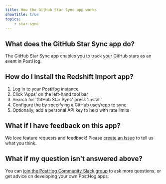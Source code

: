```yaml
---
title: How the GitHub Star Sync app works
showTitle: true
topics:
    - star-sync
---
```


## What does the GitHub Star Sync app do?
The GitHub Star Sync app enables you to track your GitHub stars as an event in PostHog. 

## How do I install the Redshift Import app?

1. Log in to your PostHog instance
2. Click 'Apps' on the left-hand tool bar
3. Search for 'GitHub Star Sync' press 'Install'
4. Configure the by specifying a GitHub user/repo to sync. 
5. Optionally, add a personal API key to help with rate limits

## What if I have feedback on this app?

We love feature requests and feedback! Please [create an issue](https://github.com/PostHog/posthog/issues/new?assignees=&labels=enhancement%2C+feature&template=feature_request.md) to tell us what you think. 

## What if my question isn't answered above?

You can [join the PostHog Community Slack group](/slack) to ask more questions, or get advice on developing your own PostHog apps.